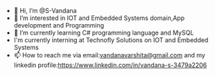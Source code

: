 - 👋 Hi, I’m @S-Vandana
- 👀 I’m interested in IOT and Embedded Systems domain,App development and Programming
- 🌱 I’m currently learning C# programming language and MySQL
-  I'm currently interning at Technofly Solutions on IOT and Embedded Systems
- 📫 How to reach me via email:vandanavarshita@gmail.com and my linkedin profile:https://www.linkedin.com/in/vandana-s-3479a2206

<!---
S-Vandana/S-Vandana is a ✨ special ✨ repository because its `README.md` (this file) appears on your GitHub profile.
You can click the Preview link to take a look at your changes.
--->
